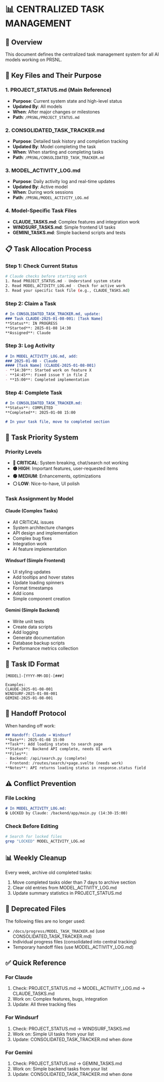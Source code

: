 # 📊 CENTRALIZED TASK MANAGEMENT

## 🎯 Overview
This document defines the centralized task management system for all AI models working on PRSNL.

## 📁 Key Files and Their Purpose

### 1. **PROJECT_STATUS.md** (Main Reference)
- **Purpose**: Current system state and high-level status
- **Updated By**: All models
- **When**: After major changes or milestones
- **Path**: `/PRSNL/PROJECT_STATUS.md`

### 2. **CONSOLIDATED_TASK_TRACKER.md**
- **Purpose**: Detailed task history and completion tracking
- **Updated By**: Model completing the task
- **When**: When starting and completing tasks
- **Path**: `/PRSNL/CONSOLIDATED_TASK_TRACKER.md`

### 3. **MODEL_ACTIVITY_LOG.md**
- **Purpose**: Daily activity log and real-time updates
- **Updated By**: Active model
- **When**: During work sessions
- **Path**: `/PRSNL/MODEL_ACTIVITY_LOG.md`

### 4. Model-Specific Task Files
- **CLAUDE_TASKS.md**: Complex features and integration work
- **WINDSURF_TASKS.md**: Simple frontend UI tasks
- **GEMINI_TASKS.md**: Simple backend scripts and tests

## 📋 Task Allocation Process

### Step 1: Check Current Status
```bash
# Claude checks before starting work
1. Read PROJECT_STATUS.md - Understand system state
2. Read MODEL_ACTIVITY_LOG.md - Check for active work
3. Read your specific task file (e.g., CLAUDE_TASKS.md)
```

### Step 2: Claim a Task
```markdown
# In CONSOLIDATED_TASK_TRACKER.md, update:
### Task CLAUDE-2025-01-08-001: [Task Name]
**Status**: IN PROGRESS
**Started**: 2025-01-08 14:30
**Assigned**: Claude
```

### Step 3: Log Activity
```markdown
# In MODEL_ACTIVITY_LOG.md, add:
### 2025-01-08 - Claude
#### [Task Name] (CLAUDE-2025-01-08-001)
- **14:30**: Started work on feature X
- **14:45**: Fixed issue Y in file Z
- **15:00**: Completed implementation
```

### Step 4: Complete Task
```markdown
# In CONSOLIDATED_TASK_TRACKER.md:
**Status**: COMPLETED
**Completed**: 2025-01-08 15:00

# In your task file, move to completed section
```

## 🚦 Task Priority System

### Priority Levels
- **🔴 CRITICAL**: System breaking, chat/search not working
- **🟡 HIGH**: Important features, user-requested items
- **🟢 MEDIUM**: Enhancements, optimizations
- **⚪ LOW**: Nice-to-have, UI polish

### Task Assignment by Model

#### Claude (Complex Tasks)
- All CRITICAL issues
- System architecture changes
- API design and implementation
- Complex bug fixes
- Integration work
- AI feature implementation

#### Windsurf (Simple Frontend)
- UI styling updates
- Add tooltips and hover states
- Update loading spinners
- Format timestamps
- Add icons
- Simple component creation

#### Gemini (Simple Backend)
- Write unit tests
- Create data scripts
- Add logging
- Generate documentation
- Database backup scripts
- Performance metrics collection

## 📝 Task ID Format
```
[MODEL]-[YYYY-MM-DD]-[###]

Examples:
CLAUDE-2025-01-08-001
WINDSURF-2025-01-08-001
GEMINI-2025-01-08-001
```

## 🔄 Handoff Protocol

When handing off work:
```markdown
## Handoff: Claude → Windsurf
**Date**: 2025-01-08 15:00
**Task**: Add loading states to search page
**Status**: Backend API complete, needs UI work
**Files**: 
- Backend: /api/search.py (complete)
- Frontend: /routes/search/+page.svelte (needs work)
**Notes**: API returns loading status in response.status field
```

## ⚠️ Conflict Prevention

### File Locking
```markdown
# In MODEL_ACTIVITY_LOG.md:
🔒 LOCKED by Claude: /backend/app/main.py (14:30-15:00)
```

### Check Before Editing
```bash
# Search for locked files
grep "LOCKED" MODEL_ACTIVITY_LOG.md
```

## 📊 Weekly Cleanup

Every week, archive old completed tasks:
1. Move completed tasks older than 7 days to archive section
2. Clear old entries from MODEL_ACTIVITY_LOG.md
3. Update summary statistics in PROJECT_STATUS.md

## 🚫 Deprecated Files

The following files are no longer used:
- `/docs/progress/MODEL_TASK_TRACKER.md` (use CONSOLIDATED_TASK_TRACKER.md)
- Individual progress files (consolidated into central tracking)
- Temporary handoff files (use MODEL_ACTIVITY_LOG.md)

## ✅ Quick Reference

### For Claude
1. Check: PROJECT_STATUS.md → MODEL_ACTIVITY_LOG.md → CLAUDE_TASKS.md
2. Work on: Complex features, bugs, integration
3. Update: All three tracking files

### For Windsurf
1. Check: PROJECT_STATUS.md → WINDSURF_TASKS.md
2. Work on: Simple UI tasks from your list
3. Update: CONSOLIDATED_TASK_TRACKER.md when done

### For Gemini
1. Check: PROJECT_STATUS.md → GEMINI_TASKS.md
2. Work on: Simple backend tasks from your list
3. Update: CONSOLIDATED_TASK_TRACKER.md when done